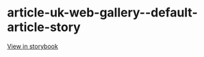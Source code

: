 # article-uk-web-gallery--default-article-story

[View in storybook](https://raw.githack.com/Independent-Digital-News-and-Media-Ltd/indy-pwamp-sb/PR-1729-sb/index.html?path=/story/article-uk-web-gallery--default-article-story)
